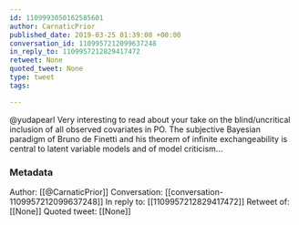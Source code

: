 ```yaml
---
id: 1109993050162585601
author: CarnaticPrior
published_date: 2019-03-25 01:39:00 +00:00
conversation_id: 1109957212099637248
in_reply_to: 1109957212829417472
retweet: None
quoted_tweet: None
type: tweet
tags:

---
```


@yudapearl Very interesting to read about your take on the blind/uncritical inclusion of all observed covariates in PO. The subjective Bayesian paradigm of Bruno de Finetti and his theorem of infinite exchangeability is central to latent variable models and of model criticism...

### Metadata

Author: [[@CarnaticPrior]]
Conversation: [[conversation-1109957212099637248]]
In reply to: [[1109957212829417472]]
Retweet of: [[None]]
Quoted tweet: [[None]]
